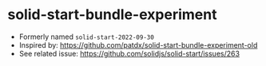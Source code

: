 # solid-start-bundle-experiment

- Formerly named `solid-start-2022-09-30`
- Inspired by: https://github.com/patdx/solid-start-bundle-experiment-old
- See related issue: https://github.com/solidjs/solid-start/issues/263
